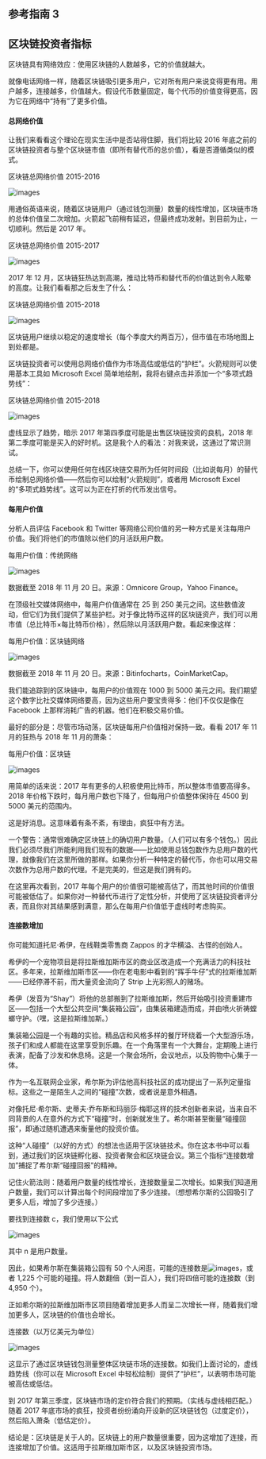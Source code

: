 ## 参考指南 3

## 区块链投资者指标

区块链具有网络效应：使用区块链的人数越多，它的价值就越大。

就像电话网络一样，随着区块链吸引更多用户，它对所有用户来说变得更有用。用户越多，连接越多，价值越大。假设代币数量固定，每个代币的价值变得更高，因为它在网络中“持有”了更多价值。

#### 总网络价值

让我们来看看这个理论在现实生活中是否站得住脚，我们将比较 2016 年底之前的区块链投资者与整个区块链市值（即所有替代币的总价值），看是否遵循类似的模式。

区块链总网络价值 2015-2016

![images](img/f0322-01.jpg)

用通俗英语来说，随着区块链用户（通过钱包测量）数量的线性增加，区块链市场的总体价值呈二次增加。火箭起飞前稍有延迟，但最终成功发射。到目前为止，一切顺利。然后是 2017 年。

区块链总网络价值 2015-2017

![images](img/f0322-02.jpg)

2017 年 12 月，区块链狂热达到高潮，推动比特币和替代币的价值达到令人眩晕的高度。让我们看看那之后发生了什么：

区块链总网络价值 2015-2018

![images](img/f0323-01.jpg)

区块链用户继续以稳定的速度增长（每个季度大约两百万），但市值在市场地图上到处都是。

区块链投资者可以使用总网络价值作为市场高估或低估的“护栏”。火箭规则可以使用基本工具如 Microsoft Excel 简单地绘制，我将右键点击并添加一个“多项式趋势线”：

区块链总网络价值 2015-2018

![images](img/f0323-02.jpg)

虚线显示了趋势，暗示 2017 年第四季度可能是出售区块链投资的良机，2018 年第二季度可能是买入的好时机。这是我个人的看法：对我来说，这通过了常识测试。

总结一下，你可以使用任何在线区块链交易所为任何时间段（比如说每月）的替代币绘制总网络价值——然后你可以绘制“火箭规则”，或者用 Microsoft Excel 的“多项式趋势线”。这可以为正在打折的代币发出信号。

#### 每用户价值

分析人员评估 Facebook 和 Twitter 等网络公司价值的另一种方式是关注每用户价值。我们将他们的市值除以他们的月活跃用户数。

每用户价值：传统网络

![images](img/f0324-01.jpg)

数据截至 2018 年 11 月 20 日。来源：Omnicore Group，Yahoo Finance。

在顶级社交媒体网络中，每用户价值通常在 25 到 250 美元之间。这些数值波动，但它们为我们提供了某些护栏。对于像比特币这样的区块链资产，我们可以用市值（总比特币×每比特币价格），然后除以月活跃用户数。看起来像这样：

每用户价值：区块链网络

![images](img/f0325-01.jpg)

数据截至 2018 年 11 月 20 日。来源：Bitinfocharts，CoinMarketCap。

我们能追踪到的区块链中，每用户的价值观在 1000 到 5000 美元之间。我们期望这个数字比社交媒体网络要高，因为这些用户要宝贵得多：他们不仅仅是像在 Facebook 上那样消耗广告的机器。他们在积极交易价值。

最好的部分是：尽管市场动荡，区块链每用户价值相对保持一致。看看 2017 年 11 月的狂热与 2018 年 11 月的萧条：

每用户价值：区块链

![images](img/f0325-02.jpg)

用简单的话来说：2017 年有更多的人积极使用比特币，所以整体市值要高得多。2018 年价格下跌时，每月用户数也下降了，但每用户价值整体保持在 4500 到 5000 美元的范围内。

这是好消息。这意味着有条不紊，有理由，疯狂中有方法。

一个警告：通常很难确定区块链上的确切用户数量。（人们可以有多个钱包。）因此我们必须尽我们所能利用我们现有的数据——比如使用总钱包数作为总用户数的代理，就像我们在这里所做的那样。如果你分析一种特定的替代币，你也可以用交易次数作为总用户数的代理。不是完美的，但这是我们拥有的。

在这里再次看到，2017 年每个用户的价值很可能被高估了，而其他时间的价值很可能被低估了。如果你对一种替代币进行了定性分析，并使用了区块链投资者评分表，而且你对其结果感到满意，那么在每用户价值低于虚线时考虑购买。

#### 连接数增加

你可能知道托尼·希伊，在线鞋类零售商 Zappos 的才华横溢、古怪的创始人。

希伊的一个宠物项目是将拉斯维加斯市区的商业区改造成一个充满活力的科技社区。多年来，拉斯维加斯市区——你在老电影中看到的“挥手牛仔”式的拉斯维加斯——已经停滞不前，而大量资金流向了 Strip 上光彩照人的赌场。

希伊（发音为“Shay”）将他的总部搬到了拉斯维加斯，然后开始吸引投资重建市区——包括一个大型公共空间“集装箱公园”，由集装箱建造而成，并由喷火祈祷螳螂守护。（嘿，这是拉斯维加斯。）

集装箱公园是一个有趣的实验。精品店和风格多样的餐厅环绕着一个大型游乐场，孩子们和成人都能在这里享受到乐趣。在一个角落里有一个大舞台，定期晚上进行表演，配备了沙发和休息椅。这是一个聚会场所，会议地点，以及购物中心集于一体。

作为一名互联网企业家，希尔斯为评估他高科技社区的成功提出了一系列定量指标。这些之一是陌生人之间的“碰撞”次数，或者说是意外相遇。

对像托尼·希尔斯、史蒂夫·乔布斯和玛丽莎·梅耶这样的技术创新者来说，当来自不同背景的人在意外的方式下“碰撞”时，创新就发生了。希尔斯甚至衡量“碰撞回报”，即通过随机遭遇来衡量他的投资价值。

这种“人碰撞”（以好的方式）的想法也适用于区块链技术。你在这本书中可以看到，通过我们的区块链孵化器、投资者聚会和区块链会议。第三个指标“连接数增加”捕捉了希尔斯“碰撞回报”的精神。

记住火箭法则：随着用户数量的线性增长，连接数量呈二次增长。如果我们知道用户数量，我们可以计算出每个时间段增加了多少连接。（想想希尔斯的公园吸引了更多人后，增加了多少连接。）

要找到连接数 c，我们使用以下公式

![images](img/f0327-01.jpg)

其中 n 是用户数量。

因此，如果希尔斯在集装箱公园有 50 个人闲逛，可能的连接数是![images](img/f0327-02.jpg)，或者 1,225 个可能的碰撞。将人数翻倍（到一百人），我们将四倍可能的连接数（到 4,950 个）。

正如希尔斯的拉斯维加斯市区项目随着增加更多人而呈二次增长一样，随着我们增加更多人，区块链的价值也会增长。

连接数（以万亿美元为单位）

![images](img/f0328-01.jpg)

这显示了通过区块链钱包测量整体区块链市场的连接数。如我们上面讨论的，虚线趋势线（你可以在 Microsoft Excel 中轻松绘制）提供了“护栏”，以表明市场可能被高估或低估。

到 2017 年第三季度，区块链市场的定价符合我们的预期。（实线与虚线相匹配。）随着 2017 年底市场的疯狂，投资者纷纷涌向开设新的区块链钱包（过度定价），然后陷入萧条（低估定价）。

结论是：区块链是关于人的。区块链上的用户数量很重要，因为这增加了连接，而连接增加了价值。这适用于拉斯维加斯市区，以及区块链投资市场。

